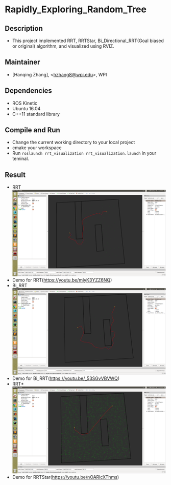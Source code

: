 # Rapidly_Exploring_Random_Tree

## Description
- This project implemented RRT, RRTStar, Bi_Directional_RRT(Goal biased or original) algorithm, and visualized using RVIZ.

## Maintainer   
- [Hanqing Zhang], <<hzhang8@wpi.edu>>, WPI    

## Dependencies

- ROS Kinetic   
- Ubuntu 16.04   
- C++11 standard library   

## Compile and Run
- Change the current working directory to your local project
- cmake your workspace
- Run ```roslaunch rrt_visualization rrt_visualization.launch``` in your teminal.  

## Result
- RRT   
![Result](https://github.com/Zhanghq8/Rapidly_Exploring_Random_Tree/blob/master/Result/rrt.png)
- Demo for RRT(https://youtu.be/mlyK3YZZ6NQ)
- Bi_RRT   
![Result](https://github.com/Zhanghq8/Rapidly_Exploring_Random_Tree/blob/master/Result/bi_rrt.png)
- Demo for Bi_RRT(https://youtu.be/_53SGvVBVWQ)
- RRT*   
![Result](https://github.com/Zhanghq8/Rapidly_Exploring_Random_Tree/blob/master/Result/rrt*.png)
- Demo for RRTStar(https://youtu.be/nOARlcXThms)

